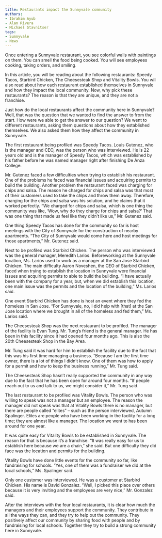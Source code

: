 ```yaml
---
title: Restaurants impact the Sunnyvale community
authors:
- Ibrahim Ayub
- Alan Rivera
- Michael Stavnitser
tags:
- Sunnyvale
- News
---
```


Once entering a Sunnyvale restaurant, you see colorful walls with paintings on them. You can smell the food being cooked. You will see employees cooking, taking orders, and smiling.

In this article, you will be reading about the following restaurants: Speedy Tacos, Starbird Chicken, The Cheesesteak Shop and Vitality Bowls. You will also read about how each restaurant established themselves in Sunnyvale and how they impact the local community. Now, why pick these restaurants? The reason is that they are unique, and they are not a franchise.

Just how do the local restaurants affect the community here in Sunnyvale? Well, that was the question that we wanted to find the answer to from the start. How were we able to get the answer to our question? We went to different restaurants, asking them questions about how they established themselves. We also asked them how they affect the community in Sunnyvale.

The first restaurant being profiled was Speedy Tacos. Louis Gutenez, who is the manager and CEO, was the person who was interviewed. He is 22 years old and is the manager of Speedy Tacos, which was established by his father before he was named manager right after finishing De Anza College.

Mr. Gutenez faced a few difficulties when trying to establish his restaurant. One of the problems he faced was financial issues and acquiring permits to build the building. Another problem the restaurant faced was charging for chips and salsa. The reason he charged for chips and salsa was that most of their customers used to take the chips and throw them away. Therefore, charging for the chips and salsa was his solution, and he claims that it worked perfectly. “We charged for chips and salsa, which is one thing the community was like, ‘Wow, why do they charge for chips and salsa?’ That was one thing that made us feel like they didn’t like us,” Mr. Gutenez said.

One thing Speedy Tacos has done for the community so far is host meetings with the City of Sunnyvale for the construction of nearby apartments. “The City of Sunnyvale would come here and host meetings for those apartments,” Mr. Gutenez said.

Next to be profiled was Starbird Chicken. The person who was interviewed was the general manager, Meredith Larios. Beforeworking at the Sunnyvale location, Ms. Larios used to work as a manager at the San Jose Starbird Chicken. The main difficulty Aaron Noveshen, the CEO of Starbird Chicken, faced when trying to establish the location in Sunnyvale were financial issues and acquiring permits to able to build the building. “I have actually been with the company for a year, but, when we did establish this location, one main issue was the permits and the location of the building,” Ms. Larios said.

One event Starbird Chicken has done is host an event where they fed the homeless in San Jose. “For Sunnyvale, no, I did help with [that] at the San Jose location where we brought in all of the homeless and fed them,” Ms. Larios said.

The Cheesesteak Shop was the next restaurant to be profiled. The manager of the facility is Evan Tung. Mr. Tung’s friend is the general manager. He has been in this facility since it had opened four months ago. This is also the 20th Cheesesteak Shop in the Bay Area.

Mr. Tung said it was hard for him to establish the facility due to the fact that this was his first time managing a business. “Because I am the first time owner, there is a lot of things I didn’t know. One of them was how to apply for a permit and how to keep the business running,” Mr. Tung said.

The Cheesesteak Shop hasn’t really supported the community in any way due to the fact that he has been open for around four months. “If people reach out to us and talk to us, we might consider it,” Mr. Tung said.

The last restaurant to be profiled was Vitality Bowls. The person who was willing to speak was not a manager but an employee. The reason the manager did not speak was that at Vitality Bowls there is no manager, but there are people called “elites” – such as the person interviewed, Autumn Spalinger. Elites are people who have been working in the facility for a long time; they are almost like a manager. The location we went to has been around for one year.

It was quite easy for Vitality Bowls to be established in Sunnyvale. The reason for that is because it’s a franchise. “It was really easy for us to establish here because we are a chain,” she said. But one difficulty they did face was the location and permits for the building.

Vitality Bowls have done little events for the community so far, like fundraising for schools. “Yes, one of them was a fundraiser we did at the local schools,” Ms. Spalinger said.

Only one customer was interviewed. He was a customer at Starbird Chicken. His name is David Gonzalez. “Well, I picked this place over others because it is very inviting and the employees are very nice,” Mr. Gonzalez said.

After the interviews with the four local restaurants, it is clear how much the managers and their employees support the community. They contribute in all the ways they can, and they try to help out the community. They positively affect our community by sharing food with people and by fundraising for local schools. Together they try to build a strong community here in Sunnyvale.